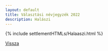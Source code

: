 ```yaml
---
layout: default
title: Választási névjegyzék 2022
description: Halászi
---
```


{% include settlementHTMLs/Halaaszi.html %}

[Vissza](../)
